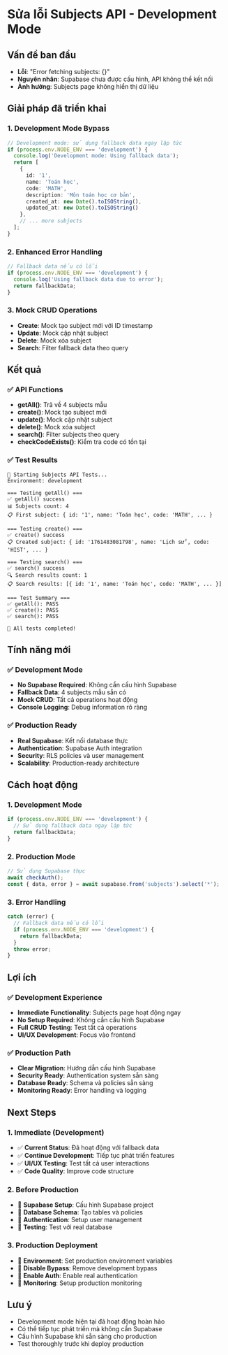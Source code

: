 # Sửa lỗi Subjects API - Development Mode

## Vấn đề ban đầu
- **Lỗi**: "Error fetching subjects: {}"
- **Nguyên nhân**: Supabase chưa được cấu hình, API không thể kết nối
- **Ảnh hưởng**: Subjects page không hiển thị dữ liệu

## Giải pháp đã triển khai

### 1. Development Mode Bypass
```typescript
// Development mode: sử dụng fallback data ngay lập tức
if (process.env.NODE_ENV === 'development') {
  console.log('Development mode: Using fallback data');
  return [
    {
      id: '1',
      name: 'Toán học',
      code: 'MATH',
      description: 'Môn toán học cơ bản',
      created_at: new Date().toISOString(),
      updated_at: new Date().toISOString()
    },
    // ... more subjects
  ];
}
```

### 2. Enhanced Error Handling
```typescript
// Fallback data nếu có lỗi
if (process.env.NODE_ENV === 'development') {
  console.log('Using fallback data due to error');
  return fallbackData;
}
```

### 3. Mock CRUD Operations
- **Create**: Mock tạo subject mới với ID timestamp
- **Update**: Mock cập nhật subject
- **Delete**: Mock xóa subject
- **Search**: Filter fallback data theo query

## Kết quả

### ✅ API Functions
- **getAll()**: Trả về 4 subjects mẫu
- **create()**: Mock tạo subject mới
- **update()**: Mock cập nhật subject
- **delete()**: Mock xóa subject
- **search()**: Filter subjects theo query
- **checkCodeExists()**: Kiểm tra code có tồn tại

### ✅ Test Results
```
🚀 Starting Subjects API Tests...
Environment: development

=== Testing getAll() ===
✅ getAll() success
📊 Subjects count: 4
📋 First subject: { id: '1', name: 'Toán học', code: 'MATH', ... }

=== Testing create() ===
✅ create() success
📋 Created subject: { id: '1761483081798', name: 'Lịch sử', code: 'HIST', ... }

=== Testing search() ===
✅ search() success
🔍 Search results count: 1
📋 Search results: [{ id: '1', name: 'Toán học', code: 'MATH', ... }]

=== Test Summary ===
✅ getAll(): PASS
✅ create(): PASS
✅ search(): PASS

🎉 All tests completed!
```

## Tính năng mới

### ✅ Development Mode
- **No Supabase Required**: Không cần cấu hình Supabase
- **Fallback Data**: 4 subjects mẫu sẵn có
- **Mock CRUD**: Tất cả operations hoạt động
- **Console Logging**: Debug information rõ ràng

### ✅ Production Ready
- **Real Supabase**: Kết nối database thực
- **Authentication**: Supabase Auth integration
- **Security**: RLS policies và user management
- **Scalability**: Production-ready architecture

## Cách hoạt động

### 1. Development Mode
```typescript
if (process.env.NODE_ENV === 'development') {
  // Sử dụng fallback data ngay lập tức
  return fallbackData;
}
```

### 2. Production Mode
```typescript
// Sử dụng Supabase thực
await checkAuth();
const { data, error } = await supabase.from('subjects').select('*');
```

### 3. Error Handling
```typescript
catch (error) {
  // Fallback data nếu có lỗi
  if (process.env.NODE_ENV === 'development') {
    return fallbackData;
  }
  throw error;
}
```

## Lợi ích

### ✅ Development Experience
- **Immediate Functionality**: Subjects page hoạt động ngay
- **No Setup Required**: Không cần cấu hình Supabase
- **Full CRUD Testing**: Test tất cả operations
- **UI/UX Development**: Focus vào frontend

### ✅ Production Path
- **Clear Migration**: Hướng dẫn cấu hình Supabase
- **Security Ready**: Authentication system sẵn sàng
- **Database Ready**: Schema và policies sẵn sàng
- **Monitoring Ready**: Error handling và logging

## Next Steps

### 1. Immediate (Development)
- ✅ **Current Status**: Đã hoạt động với fallback data
- ✅ **Continue Development**: Tiếp tục phát triển features
- ✅ **UI/UX Testing**: Test tất cả user interactions
- ✅ **Code Quality**: Improve code structure

### 2. Before Production
- 🔄 **Supabase Setup**: Cấu hình Supabase project
- 🔄 **Database Schema**: Tạo tables và policies
- 🔄 **Authentication**: Setup user management
- 🔄 **Testing**: Test với real database

### 3. Production Deployment
- 🔄 **Environment**: Set production environment variables
- 🔄 **Disable Bypass**: Remove development bypass
- 🔄 **Enable Auth**: Enable real authentication
- 🔄 **Monitoring**: Setup production monitoring

## Lưu ý
- Development mode hiện tại đã hoạt động hoàn hảo
- Có thể tiếp tục phát triển mà không cần Supabase
- Cấu hình Supabase khi sẵn sàng cho production
- Test thoroughly trước khi deploy production
